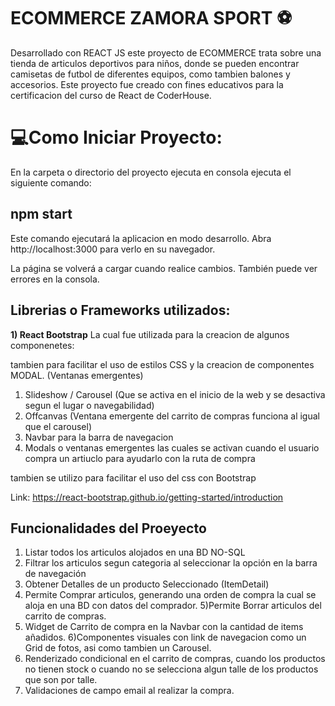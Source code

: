 # ECOMMERCE ZAMORA SPORT ⚽

Desarrollado con REACT JS este proyecto de ECOMMERCE trata sobre una tienda de  articulos deportivos  para niños, donde se pueden encontrar camisetas de futbol de diferentes equipos, como tambien balones y accesorios. Este proyecto fue creado con fines educativos para la certificacion del curso de React de CoderHouse.


# 💻Como Iniciar Proyecto:
En la carpeta o directorio del proyecto ejecuta en consola ejecuta el siguiente comando:

## **npm start**

Este comando ejecutará la aplicacion en modo desarrollo.
Abra http://localhost:3000 para verlo en su navegador.

La página se volverá a cargar cuando realice cambios.
También puede ver errores en la consola.

## Librerias o Frameworks utilizados:
**1) React Bootstrap**
La cual fue utilizada para la creacion de algunos componenetes: 

 tambien para facilitar el uso de estilos CSS y la creacion de componentes MODAL. (Ventanas emergentes)

1) Slideshow / Carousel (Que se activa en el inicio de la web y se desactiva segun el lugar o navegabilidad)
2) Offcanvas (Ventana emergente del carrito de compras funciona al igual que el carousel)
3) Navbar para la barra de navegacion
4) Modals o ventanas emergentes las cuales se activan cuando el usuario compra un artiuclo para ayudarlo con la ruta de compra

tambien se utilizo para facilitar el uso del css con Bootstrap


Link:
https://react-bootstrap.github.io/getting-started/introduction



## Funcionalidades del Proeyecto

1) Listar todos los articulos alojados en una BD NO-SQL
2) Filtrar los articulos segun categoria al seleccionar la opción en la barra de navegación
3) Obtener Detalles de un producto Seleccionado (ItemDetail)
4) Permite Comprar articulos, generando una orden de compra la cual se aloja en una BD con datos del comprador.
5)Permite Borrar articulos del carrito de compras.
5) Widget de Carrito de compra en la Navbar con la cantidad de items añadidos.
6)Componentes visuales con link de navegacion como un Grid de fotos, asi como tambien un Carousel.
7) Renderizado condicional en el carrito de compras, cuando los productos no tienen stock o cuando no se selecciona algun talle de los productos que son por talle.
8) Validaciones de campo email al realizar la compra.
